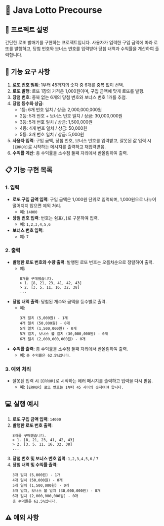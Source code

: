 # 🎲 Java Lotto Precourse

## 📜 프로젝트 설명
간단한 로또 발매기를 구현하는 프로젝트입니다. 사용자가 입력한 구입 금액에 따라 로또를 발행하고, 당첨 번호와 보너스 번호를 입력받아 당첨 내역과 수익률을 계산하여 출력합니다.

## 🚀 기능 요구 사항
1. **로또 번호 범위**: 1부터 45까지의 숫자 중 6개를 중복 없이 선택.
2. **로또 발행**: 로또 1장의 가격은 1,000원이며, 구입 금액에 맞게 로또를 발행.
3. **당첨 번호**: 중복 없는 6개의 당첨 번호와 보너스 번호 1개를 추첨.
4. **당첨 등수와 상금**:
    - 1등: 6개 번호 일치 / 상금: 2,000,000,000원
    - 2등: 5개 번호 + 보너스 번호 일치 / 상금: 30,000,000원
    - 3등: 5개 번호 일치 / 상금: 1,500,000원
    - 4등: 4개 번호 일치 / 상금: 50,000원
    - 5등: 3개 번호 일치 / 상금: 5,000원
5. **사용자 입력**: 구입 금액, 당첨 번호, 보너스 번호를 입력받고, 잘못된 값 입력 시 `[ERROR]`로 시작하는 메시지를 출력하고 재입력받음.
6. **수익률 계산**: 총 수익률을 소수점 둘째 자리에서 반올림하여 출력.

## 📋 기능 구현 목록

### 1. 입력
- **로또 구입 금액 입력**: 구입 금액은 1,000원 단위로 입력되며, 1,000원으로 나누어 떨어지지 않으면 예외 처리.
    - 예: `14000`
- **당첨 번호 입력**: 번호는 쉼표(`,`)로 구분하여 입력.
    - 예: `1,2,3,4,5,6`
- **보너스 번호 입력**:
    - 예: `7`

### 2. 출력
- **발행한 로또 번호와 수량 출력**: 발행된 로또 번호는 오름차순으로 정렬하여 출력.
    - 예:
      ```
      8개를 구매했습니다.
      > 1. [8, 21, 23, 41, 42, 43]  
      > 2. [3, 5, 11, 16, 32, 38]  
      ...
      ```
- **당첨 내역 출력**: 당첨된 개수와 금액을 등수별로 출력.
    - 예:
      ```
      3개 일치 (5,000원) - 1개  
      4개 일치 (50,000원) - 0개  
      5개 일치 (1,500,000원) - 0개  
      5개 일치, 보너스 볼 일치 (30,000,000원) - 0개  
      6개 일치 (2,000,000,000원) - 0개  
      ```
- **수익률 출력**: 총 수익률을 소수점 둘째 자리에서 반올림하여 출력.
    - 예: `총 수익률은 62.5%입니다.`

### 3. 예외 처리
- 잘못된 입력 시 `[ERROR]`로 시작하는 에러 메시지를 출력하고 입력을 다시 받음.
    - 예: `[ERROR] 로또 번호는 1부터 45 사이의 숫자여야 합니다.`

## 💻 실행 예시
1. **로또 구입 금액 입력**: `14000`
2. **발행한 로또 번호 출력**:
    ```
    8개를 구매했습니다.
    > 1. [8, 21, 23, 41, 42, 43]
    > 2. [3, 5, 11, 16, 32, 38]
    ...
    ```
3. **당첨 번호 및 보너스 번호 입력**: `1,2,3,4,5,6` / `7`
4. **당첨 내역 및 수익률 출력**:
    ```
    3개 일치 (5,000원) - 1개
    4개 일치 (50,000원) - 0개
    5개 일치 (1,500,000원) - 0개
    5개 일치, 보너스 볼 일치 (30,000,000원) - 0개
    6개 일치 (2,000,000,000원) - 0개
    총 수익률은 62.5%입니다.
    ```

## ⚠️ 예외 사항
